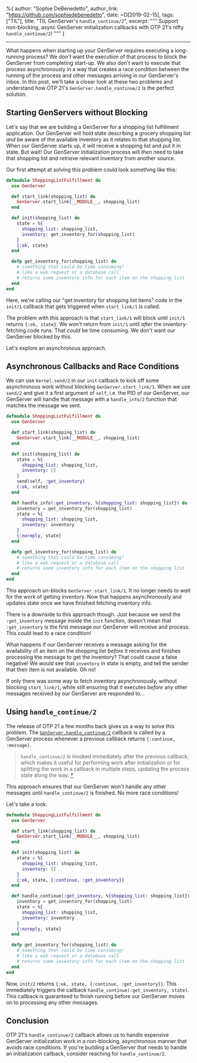%{
  author: "Sophie DeBenedetto",
  author_link: "https://github.com/sophiedebenedetto",
  date: ~D[2019-02-15],
  tags: ["TIL"],
  title: "TIL GenServer's `handle_continue/2`",
  excerpt: """
  Support non-blocking, async GenServer initialization callbacks with OTP 21's nifty `handle_continue/2`!
  """
}

---

What happens when starting up your GenServer requires executing a long-running process? We _don't_ want the execution of that process to block the GenServer from completing start-up. We also don't want to execute that process asynchronously in a way that creates a race condition between the running of the process and other messages arriving in our GenServer's inbox. In this post, we'll take a closer look at these two problems and understand how OTP 21's `GenServer.handle_continue/2` is the perfect solution.

## Starting GenServers without Blocking

Let's say that we are building a GenServer for a shopping list fulfillment application. Our GenServer will hold state describing a grocery shopping list _and_ be aware of the available inventory as it relates to that shopping list. When our GenServer starts up, it will receive a shopping list and put it in state. But wait! Our GenServer initialization process will _then_ need to take that shopping list and retrieve relevant inventory from another source.

Our first attempt at solving this problem could look something like this:

```elixir
defmodule ShoppingListFulfillment do
  use GenServer

  def start_link(shopping_list) do
    GenServer.start_link(__MODULE__, shopping_list)
  end

  def init(shopping_list) do
    state = %{
      shopping_list: shopping_list,
      inventory: get_inventory_for(shopping_list)
    }
    {:ok, state}
  end

  defp get_inventory_for(shopping_list) do
    # something that could be time consuming!
    # like a web request or a database call
    # returns some inventory info for each item on the shopping list
  end
end
```

Here, we're calling our "get inventory for shopping list items" code in the `init/1` callback that gets triggered when `start_link/1` is called.

The problem with this approach is that `start_link/1` will block until `init/1` returns `{:ok, state}`. We won't return from `init/1` until _after_ the inventory-fetching code runs. That _could_ be time consuming. We don't want our GenServer blocked by this.

Let's explore an asynchronous approach.

## Asynchronous Callbacks and Race Conditions

We can use `Kernel.send/2` in our `init` callback to kick off some asynchronous work without blocking `GenServer.start_link/1`. When we use `send/2` and give it a first argument of `self`, i.e. the PID of our GenServer, our GenServer will handle that message with a `handle_info/2` function that matches the message we sent.

```elixir
defmodule ShoppingListFulfillment do
  use GenServer

  def start_link(shopping_list) do
    GenServer.start_link(__MODULE__, shopping_list)
  end

  def init(shopping_list) do
    state = %{
      shopping_list: shopping_list,
      inventory: []
    }
    send(self, :get_inventory)
    {:ok, state}
  end

  def handle_info(:get_inventory, %{shopping_list: shopping_list}) do
    inventory = get_inventory_for(shopping_list)
    state = %{
      shopping_list: shopping_list,
      inventory: inventory
    }
    {:noreply, state}
  end

  defp get_inventory_for(shopping_list) do
    # something that could be time consuming!
    # like a web request or a database call
    # returns some inventory info for each item on the shopping list
  end
end
```

This approach un-blocks `GenServer.start_link/1`. It no longer needs to _wait_ for the work of getting inventory. Now that happens asynchronously and updates state once we have finished fetching inventory info.

There is a downside to this approach though. Just because we send the `:get_inventory` message inside the `init` function, doesn't mean that `:get_inventory` is the first message our GenServer will receive and process. This could lead to a race condition!

What happens if our GenServer receives a message asking for the availability of an item on the shopping list _before_ it receives and finishes processing the message to get the inventory? That could cause a false negative! We would see that `inventory` in state is empty, and tell the sender that their item is not available. Oh no!

If only there was some way to fetch inventory asynchronously, without blocking `start_link/1`, while _still_ ensuring that it executes _before_ any other messages received by our GenServer are responded to...

## Using `handle_continue/2`

The release of OTP 21 a few months back gives us a way to solve this problem. The [`GenServer.handle_continue/2`](https://hexdocs.pm/elixir/GenServer.html#c:handle_continue/2) callback is called by a GenServer process whenever a previous callback returns `{:continue, :message}`.

> `handle_continue/2` is invoked immediately after the previous callback, which makes it useful for performing work after initialization or for splitting the work in a callback in multiple steps, updating the process state along the way. [*](http://erlang.org/doc/man/gen_server.html#Module:handle_continue-2)

This approach ensures that our GenServer won't handle any other messages until `handle_continue/2` is finished. No more race conditions!

Let's take a look:

```elixir
defmodule ShoppingListFulfillment do
  use GenServer

  def start_link(shopping_list) do
    GenServer.start_link(__MODULE__, shopping_list)
  end

  def init(shopping_list) do
    state = %{
      shopping_list: shopping_list,
      inventory: []
    }
    {:ok, state, {:continue, :get_inventory}}
  end

  def handle_continue(:get_inventory, %{shopping_list: shopping_list}) do
    inventory = get_inventory_for(shopping_list)
    state = %{
      shopping_list: shopping_list,
      inventory: inventory
    }
    {:noreply, state}
  end

  defp get_inventory_for(shopping_list) do
    # something that could be time consuming!
    # like a web request or a database call
    # returns some inventory info for each item on the shopping list
  end
end
```

Now, `init/2` returns `{:ok, state, {:continue, :get_inventory}}`. This immediately triggers the callback `handle_continue(:get_inventory, state)`. This callback is guaranteed to finish running before our GenServer moves on to processing any other messages.

## Conclusion

OTP 21's `handle_continue/2` callback allows us to handle expensive GenServer initialization work in a non-blocking, asynchronous manner that avoids race conditions. If you're building a GenServer that needs to handle an initialization callback, consider reaching for `handle_continue/2`.
